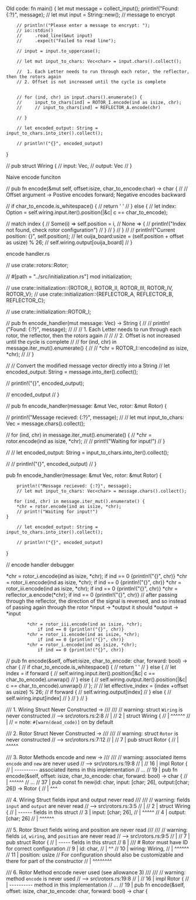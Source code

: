 Old code:
fn main() {
        let mut message = collect_input();
        println!("Found: {:?}", message);
        // let mut input = String::new(); // message to encrypt

        // println!("Please enter a message to encrypt: ");
        // io::stdin()
        //     .read_line(&mut input)
        //     .expect("Failed to read line");

        // input = input.to_uppercase();

        // let mut input_to_chars: Vec<char> = input.chars().collect();

        //  1. Each Letter needs to run through each rotor, the reflector, then the rotors again
        // 2. Offset is not increased until the cycle is complete

        
        // for (ind, chr) in input.chars().enumerate() {
        //     input_to_chars[ind] = ROTOR_I.encode(ind as isize, chr);
        //     // input_to_chars[ind] = REFLECTOR_A.encode(chr)
            
        // }

        // let encoded_output: String = input_to_chars.into_iter().collect();

        // println!("{}", encoded_output)
     
}

// pub struct Wiring {
//     input: Vec<char>,
//     output: Vec<char>
// }


Naive encode funciton

//     pub fn encode(&mut self, offset:isize, char_to_encode:char) -> char {
//             // Offset argument -> Postive encodes forward; Negative encodes backward
            
//         if char_to_encode.is_whitespace() {
//                 return ' '
//         } else {
//             let index: Option<usize> = self.wiring.input.iter().position(|&c| c == char_to_encode);
                
//             match index {
//                 Some(i) => self.position = i,
//                 None => {
//                 println!("Index not found, check rotor configuration")
//             }
//         }
//     }
//             // println!("Current position: {}", self.position);
//         let ouija_board:usize = (self.position + offset as usize) % 26; 
//         self.wiring.output[ouija_board]
// }













encode handler.rs

// use crate::rotors::Rotor;

// #[path = "../src/initialization.rs"] mod initialization;

// use crate::initialization::{ROTOR_I, ROTOR_II, ROTOR_III, ROTOR_IV, ROTOR_V};
// use crate::initialization::{REFLECTOR_A, REFLECTOR_B, REFLECTOR_C};

// use crate::initialization::ROTOR_I;


// pub fn encode_handler(mut message: Vec<char>) -> String {
//         // println!("Found: {:?}", message);
//         // //  1. Each Letter needs to run through each rotor, the reflector, then the rotors again
//         // // 2. Offset is not increased until the cycle is complete
//         // for (ind, chr) in message.iter_mut().enumerate() {
//         //     *chr = ROTOR_I::encode(ind as isize, *chr); 
//         // }

//     // Convert the modified message vector directly into a String
//         let encoded_output: String = message.into_iter().collect();

//         println!("{}", encoded_output);

//         encoded_output
// }

// pub fn encode_handler(message: &mut Vec<char>, rotor: &mut Rotor) {
        
//         println!("Message recieved: {:?}", message);
//         // let mut input_to_chars: Vec<char> = message.chars().collect();
        
//        for (ind, chr) in message.iter_mut().enumerate() {
//         *chr = rotor.encode(ind as isize, *chr);
//         // print!("Waiting for input!")
//     }

//         // let encoded_output: String = input_to_chars.into_iter().collect();

//         // println!("{}", encoded_output)
// }






pub fn encode_handler(message: &mut Vec<char>, rotor: &mut Rotor) {
        
        println!("Message recieved: {:?}", message);
        // let mut input_to_chars: Vec<char> = message.chars().collect();
        
       for (ind, chr) in message.iter_mut().enumerate() {
        *chr = rotor.encode(ind as isize, *chr);
        // print!("Waiting for input!")
    }

        // let encoded_output: String = input_to_chars.into_iter().collect();

        // println!("{}", encoded_output)
}






// encode handler debugger

*chr = rotor_i.encode(ind as isize, *chr);
                if ind == 0 {println!("{}", chr)}
            *chr = rotor_ii.encode(ind as isize, *chr);
                if ind == 0 {println!("{}", chr)}
            *chr = rotor_iii.encode(ind as isize, *chr);
                if ind == 0 {println!("{}", chr)}
            *chr = reflector_a.encode(*chr);
                if ind == 0 {println!("{}", chr)}
            // after passing through the reflector, the direction of the signal is reversed, and so instead of passing again through the rotor *input -> *output it should *output -> *input

            *chr = rotor_iii.encode(ind as isize, *chr);
                if ind == 0 {println!("{}", chr)}
            *chr = rotor_ii.encode(ind as isize, *chr);
                if ind == 0 {println!("{}", chr)}
            *chr = rotor_i.encode(ind as isize, *chr);
                if ind == 0 {println!("{}", chr)}







//     pub fn encode(&self, offset:isize, char_to_encode: char,  forward: bool) -> char {
//         if char_to_encode.is_whitespace() {
//                 return ' '
//         } else {
//             let index = if forward {
//                 self.wiring.input.iter().position(|&c| c == char_to_encode).unwrap()
//             } else {
//                 self.wiring.output.iter().position(|&c| c == char_to_encode).unwrap()
//             };
//             // let effective_index = (index +offset as usize) % 26;
//             if forward {
//                 self.wiring.output[index]
//             } else {
//                 self.wiring.input[index]
//             }
//         }
// }



/// 1. Wiring Struct Never Constructed -> 
/// 
/// 
// warning: struct `Wiring` is never constructed
//  --> src\rotors.rs:2:8
//   |
// 2 | struct Wiring {
//   |        ^^^^^^
//   |
//   = note: `#[warn(dead_code)]` on by default



/// 2. Rotor Struct Never Constructed ->
/// 
/// 
// warning: struct `Rotor` is never constructed
//  --> src\rotors.rs:7:12
//   |
// 7 | pub struct Rotor {
//   |            ^^^^^



/// 3. Rotor Methods encode and new ->
/// 
/// 
// warning: associated items `encode` and `new` are never used
//   --> src\rotors.rs:19:8
//    |
// 16 | impl Rotor {
//    | ---------- associated items in this implementation
// ...
// 19 | pub fn encode(&self, offset: isize, char_to_encode: char, forward: bool) -> char {
//    |        ^^^^^^
// ...
// 37 |     pub const fn new(id: char, input: [char; 26], output:[char; 26]) ->     Rotor {
//    |                  ^^^



/// 4. Wiring Struct fields input and output never read
/// 
/// 
// warning: fields `input` and `output` are never read
//  --> src\rotors.rs:3:5
//   |
// 2 | struct Wiring {
//   |        ------ fields in this struct
// 3 |     input: [char; 26],
//   |     ^^^^^
// 4 |     output: [char; 26]
//   |     ^^^^^^



/// 5. Rotor Struct fields wiring and position are never read
/// 
/// 
// warning: fields `id`, `wiring`, and `position` are never read
//   --> src\rotors.rs:9:5
//    |
// 7  | pub struct Rotor {
//    |            ----- fields in this struct
// 8  |         /// # Rotor must have ID for correct configuration
// 9  |     id: char,
//    |     ^^
// 10 |     wiring: Wiring,
//    |     ^^^^^^
// 11 |     position: usize // For configuration should also be customizable and there for part of the constructor
//    |     ^^^^^^^^


/// 6. Rotor Method encode never used (see allowance 3)
/// 
/// 
// warning: method `encode` is never used
//   --> src\rotors.rs:19:8
//    |
// 16 | impl Rotor {
//    | ---------- method in this implementation
// ...
// 19 | pub fn encode(&self, offset: isize, char_to_encode: char, forward: bool) -> char {